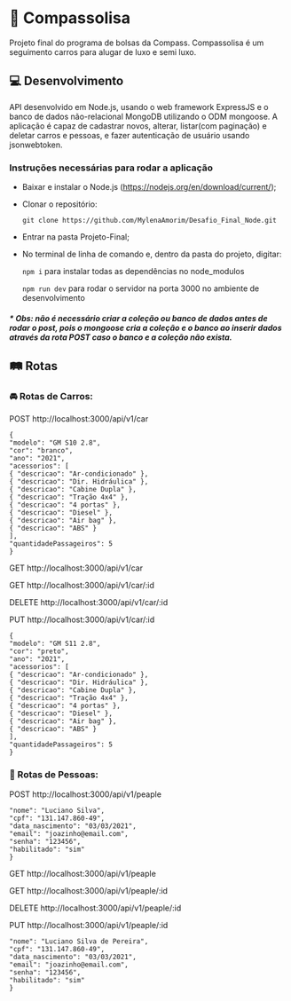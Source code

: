 # :blue_car: Compassolisa 
Projeto final do programa de bolsas da Compass. Compassolisa é um seguimento carros para alugar de luxo e semi luxo.

## :computer: Desenvolvimento

API desenvolvido em Node.js, usando o web framework ExpressJS e o banco de dados não-relacional MongoDB utilizando o ODM mongoose. 
A aplicação é capaz de cadastrar novos, alterar, listar(com paginação) e deletar carros e pessoas, e fazer autenticação de usuário usando jsonwebtoken.

### Instruções necessárias para rodar a aplicação
- Baixar e instalar o Node.js (https://nodejs.org/en/download/current/);

- Clonar o repositório:

  ```
  git clone https://github.com/MylenaAmorim/Desafio_Final_Node.git
  ```

- Entrar na pasta Projeto-Final;

- No terminal de linha de comando e, dentro da pasta do projeto, digitar:

  ```npm i``` para instalar todas as dependências no node_modulos

  ```npm run dev``` para rodar o servidor na porta 3000 no ambiente de desenvolvimento

##### * Obs: não é necessário criar a coleção ou banco de dados antes de rodar o post, pois o mongoose cria a coleção e o banco ao inserir dados através da rota POST caso o banco e a coleção não exista.

## :railway_track: Rotas

### :oncoming_automobile: Rotas de Carros:

POST http://localhost:3000/api/v1/car
```
{
"modelo": "GM S10 2.8",
"cor": "branco",
"ano": "2021",
"acessorios": [
{ "descricao": "Ar-condicionado" },
{ "descricao": "Dir. Hidráulica" },
{ "descricao": "Cabine Dupla" },
{ "descricao": "Tração 4x4" },
{ "descricao": "4 portas" },
{ "descricao": "Diesel" },
{ "descricao": "Air bag" },
{ "descricao": "ABS" }
],
"quantidadePassageiros": 5
}
```

GET http://localhost:3000/api/v1/car

GET http://localhost:3000/api/v1/car/:id

DELETE http://localhost:3000/api/v1/car/:id

PUT http://localhost:3000/api/v1/car/:id
```
{
"modelo": "GM S11 2.8",
"cor": "preto",
"ano": "2021",
"acessorios": [
{ "descricao": "Ar-condicionado" },
{ "descricao": "Dir. Hidráulica" },
{ "descricao": "Cabine Dupla" },
{ "descricao": "Tração 4x4" },
{ "descricao": "4 portas" },
{ "descricao": "Diesel" },
{ "descricao": "Air bag" },
{ "descricao": "ABS" }
],
"quantidadePassageiros": 5
}
```

### :pouting_face: Rotas de Pessoas:

POST http://localhost:3000/api/v1/peaple
```{
"nome": "Luciano Silva",
"cpf": "131.147.860-49",
"data_nascimento": "03/03/2021",
"email": "joazinho@email.com",
"senha": "123456",
"habilitado": "sim"
}
```

GET http://localhost:3000/api/v1/peaple

GET http://localhost:3000/api/v1/peaple/:id

DELETE http://localhost:3000/api/v1/peaple/:id

PUT http://localhost:3000/api/v1/peaple/:id
```{
"nome": "Luciano Silva de Pereira",
"cpf": "131.147.860-49",
"data_nascimento": "03/03/2021",
"email": "joazinho@email.com",
"senha": "123456",
"habilitado": "sim"
}
```



